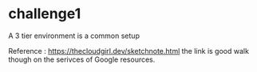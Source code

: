 # challenge1

A 3 tier environment is a common setup

Reference : https://thecloudgirl.dev/sketchnote.html the link is good walk though on the serivces of Google resources.




